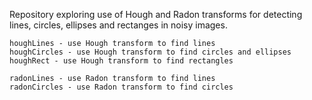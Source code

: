 Repository exploring use of Hough and Radon transforms for detecting lines, circles, ellipses and rectanges in noisy images.

    houghLines - use Hough transform to find lines
    houghCircles - use Hough transform to find circles and ellipses
    houghRect - use Hough transform to find rectangles

    radonLines - use Radon transform to find lines
    radonCircles - use Radon transform to find circles

